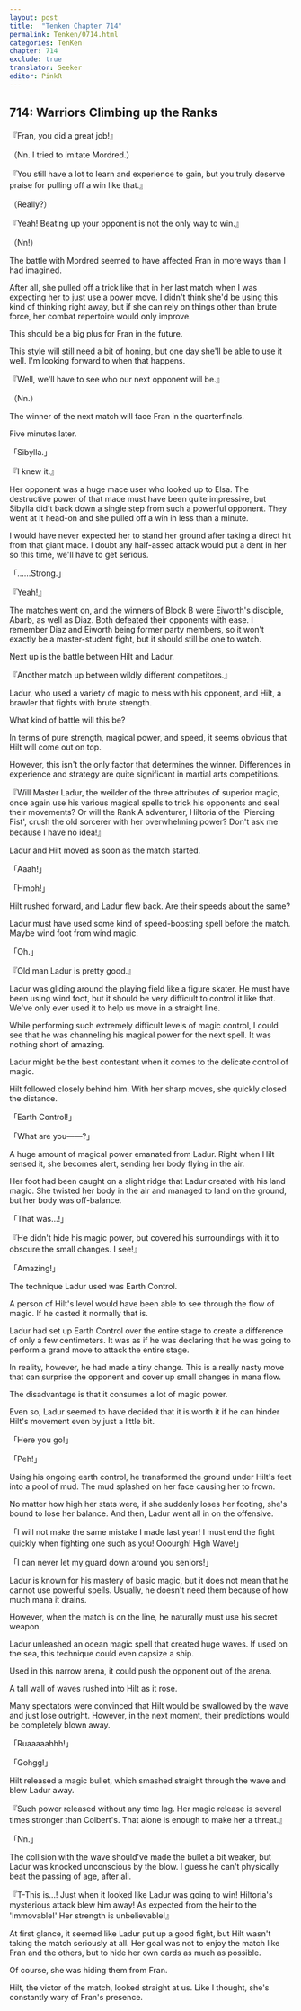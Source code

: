 ```yaml
---
layout: post
title:  "Tenken Chapter 714"
permalink: Tenken/0714.html
categories: TenKen
chapter: 714
exclude: true
translator: Seeker
editor: PinkR
---
```

<h2 id="ch714">714: Warriors Climbing up the Ranks</h2>
<p>『Fran, you did a great job!』</p>
<p>（Nn. I tried to imitate Mordred.）</p>
<p>『You still have a lot to learn and experience to gain, but you truly deserve praise for pulling off a win like that.』</p>
<p>（Really?）</p>
<p>『Yeah! Beating up your opponent is not the only way to win.』</p>
<p>（Nn!）</p>

<p>The battle with Mordred seemed to have affected Fran in more ways than I had imagined.</p>

<p>After all, she pulled off a trick like that in her last match when I was expecting her to just use a power move. I didn't think she'd be using this kind of thinking right away, but if she can rely on things other than brute force, her combat repertoire would only improve.</p>

<p>This should be a big plus for Fran in the future.</p>

<p>This style will still need a bit of honing, but one day she'll be able to use it well. I'm looking forward to when that happens.</p>

<p>『Well, we'll have to see who our next opponent will be.』</p>
<p>（Nn.）</p>

<p>The winner of the next match will face Fran in the quarterfinals.</p>

<p>Five minutes later.</p>

<p>「Sibylla.」</p>
<p>『I knew it.』</p>

<p>Her opponent was a huge mace user who looked up to Elsa. The destructive power of that mace must have been quite impressive, but Sibylla did't back down a single step from such a powerful opponent. They went at it head-on and she pulled off a win in less than a minute.</p>

<p>I would have never expected her to stand her ground after taking a direct hit from that giant mace. I doubt any half-assed attack would put a dent in her so this time, we'll have to get serious.</p>

<p>「……Strong.」</p>
<p>『Yeah!』</p>

<p>The matches went on, and the winners of Block B were Eiworth's disciple, Abarb, as well as Diaz. Both defeated their opponents with ease. I remember Diaz and Eiworth being former party members, so it won't exactly be a master-student fight, but it should still be one to watch.</p>

<p>Next up is the battle between Hilt and Ladur.</p>

<p>『Another match up between wildly different competitors.』</p>

<p>Ladur, who used a variety of magic to mess with his opponent, and Hilt, a brawler that fights with brute strength.</p>

<p>What kind of battle will this be?</p>

<p>In terms of pure strength, magical power, and speed, it seems obvious that Hilt will come out on top.</p>

<p>However, this isn't the only factor that determines the winner. Differences in experience and strategy are quite significant in martial arts competitions.</p>

<p>『Will Master Ladur, the weilder of the three attributes of superior magic, once again use his various magical spells to trick his opponents and seal their movements? Or will the Rank A adventurer, Hiltoria of the 'Piercing Fist', crush the old sorcerer with her overwhelming power? Don't ask me because I have no idea!』</p>

<p>Ladur and Hilt moved as soon as the match started.</p>

<p>「Aaah!」</p>
<p>「Hmph!」</p>

<p>Hilt rushed forward, and Ladur flew back. Are their speeds about the same?</p>

<p>Ladur must have used some kind of speed-boosting spell before the match. Maybe wind foot from wind magic.</p>

<p>「Oh.」</p>
<p>『Old man Ladur is pretty good.』</p>

<p>Ladur was gliding around the playing field like a figure skater. He must have been using wind foot, but it should be very difficult to control it like that. We've only ever used it to help us move in a straight line.</p>

<p>While performing such extremely difficult levels of magic control, I could see that he was channeling his magical power for the next spell. It was nothing short of amazing.</p>

<p>Ladur might be the best contestant when it comes to the delicate control of magic.</p>

<p>Hilt followed closely behind him. With her sharp moves, she quickly closed the distance.</p>

<p>「Earth Control!」</p>
<p>「What are you――?」</p>

<p>A huge amount of magical power emanated from Ladur. Right when Hilt sensed it, she becomes alert, sending her body flying in the air.</p>

<p>Her foot had been caught on a slight ridge that Ladur created with his land magic. She twisted her body in the air and managed to land on the ground, but her body was off-balance.</p>

<p>「That was...!」</p>
<p>『He didn't hide his magic power, but covered his surroundings with it to obscure the small changes. I see!』</p>
<p>「Amazing!」</p>

<p>The technique Ladur used was Earth Control.</p>

<p>A person of Hilt's level would have been able to see through the flow of magic. If he casted it normally that is.</p>

<p>Ladur had set up Earth Control over the entire stage to create a difference of only a few centimeters. It was as if he was declaring that he was going to perform a grand move to attack the entire stage.</p>

<p>In reality, however, he had made a tiny change. This is a really nasty move that can surprise the opponent and cover up small changes in mana flow.</p>

<p>The disadvantage is that it consumes a lot of magic power.</p>

<p>Even so, Ladur seemed to have decided that it is worth it if he can hinder Hilt's movement even by just a little bit.</p>

<p>「Here you go!」</p>
<p>「Peh!」</p>

<p>Using his ongoing earth control, he transformed the ground under Hilt's feet into a pool of mud. The mud splashed on her face causing her to frown.</p>

<p>No matter how high her stats were, if she suddenly loses her footing, she's bound to lose her balance. And then, Ladur went all in on the offensive.</p>

<p>「I will not make the same mistake I made last year! I must end the fight quickly when fighting one such as you! Ooourgh! High Wave!」</p>
<p>「I can never let my guard down around you seniors!」</p>

<p>Ladur is known for his mastery of basic magic, but it does not mean that he cannot use powerful spells. Usually, he doesn't need them because of how much mana it drains.</p>

<p>However, when the match is on the line, he naturally must use his secret weapon.</p>

<p>Ladur unleashed an ocean magic spell that created huge waves. If used on the sea, this technique could even capsize a ship.</p>

<p>Used in this narrow arena, it could push the opponent out of the arena.</p>

<p>A tall wall of waves rushed into Hilt as it rose.</p>

<p>Many spectators were convinced that Hilt would be swallowed by the wave and just lose outright. However, in the next moment, their predictions would be completely blown away.</p>

<p>「Ruaaaaahhh!」</p>
<p>「Gohgg!」</p>

<p>Hilt released a magic bullet, which smashed straight through the wave and blew Ladur away.</p>

<p>『Such power released without any time lag. Her magic release is several times stronger than Colbert's. That alone is enough to make her a threat.』</p>
<p>「Nn.」</p>

<p>The collision with the wave should've made the bullet a bit weaker, but Ladur was knocked unconscious by the blow. I guess he can't physically beat the passing of age, after all.</p>

<p>『T-This is…! Just when it looked like Ladur was going to win! Hiltoria's mysterious attack blew him away! As expected from the heir to the 'Immovable!' Her strength is unbelievable!』</p>

<p>At first glance, it seemed like Ladur put up a good fight, but Hilt wasn't taking the match seriously at all. Her goal was not to enjoy the match like Fran and the others, but to hide her own cards as much as possible.</p>

<p>Of course, she was hiding them from Fran.</p>

<p>Hilt, the victor of the match, looked straight at us. Like I thought, she's constantly wary of Fran's presence.</p>








